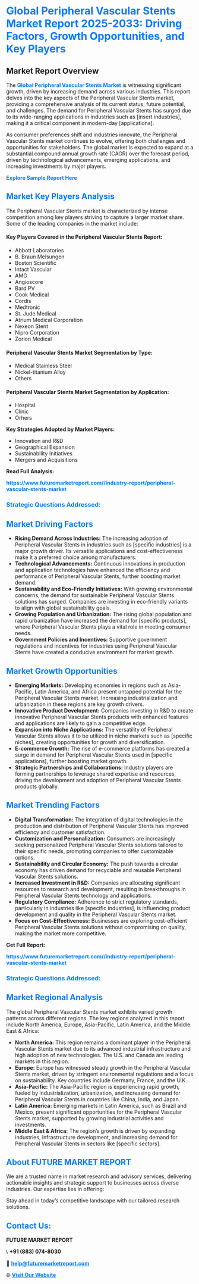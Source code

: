 <h1 style="color: #007BFF;">Global Peripheral Vascular Stents Market Report 2025-2033: Driving Factors, Growth Opportunities, and Key Players</h1>

<section id="overview">
<h2>Market Report Overview</h2>
<p>The <a href="https://www.futuremarketreport.com//industry-report/peripheral-vascular-stents-market" style="color: #007BFF; text-decoration: none;"><strong>Global Peripheral Vascular Stents Market</strong></a> is witnessing significant growth, driven by increasing demand across various industries. This report delves into the key aspects of the Peripheral Vascular Stents market, providing a comprehensive analysis of its current status, future potential, and challenges. The demand for Peripheral Vascular Stents has surged due to its wide-ranging applications in industries such as [insert industries], making it a critical component in modern-day [applications].</p>
<p>As consumer preferences shift and industries innovate, the Peripheral Vascular Stents market continues to evolve, offering both challenges and opportunities for stakeholders. The global market is expected to expand at a substantial compound annual growth rate (CAGR) over the forecast period, driven by technological advancements, emerging applications, and increasing investments by major players.</p>
</section>

<section id="overview">
<p><a href="https://www.futuremarketreport.com//request-sample/reportId=50911" style="color: #007BFF; text-decoration: none;"><strong>Explore Sample Report Here</strong></a></p>
</section>

<section id="key-players">
<h2 style="color: #007BFF;">Market Key Players Analysis</h2>
<p>The Peripheral Vascular Stents market is characterized by intense competition among key players striving to capture a larger market share. Some of the leading companies in the market include:</p>
<h4>Key Players Covered in the Peripheral Vascular Stents Report:</h4>
<ul><li>Abbott Laboratories</li><li>B. Braun Melsungen</li><li>Boston Scientific</li><li>Intact Vascular</li><li>AMG</li><li>Angioscore</li><li>Bard PV</li><li>Cook Medical</li><li>Cordis</li><li>Medtronic</li><li>St. Jude Medical</li><li>Atrium Medical Corporation</li><li>Nexeon Stent</li><li>Nipro Corporation</li><li>Zorion Medical</li></ul>
<h4>Peripheral Vascular Stents Market Segmentation by Type:</h4>
<ul><li>Medical Stainless Steel</li><li>Nickel-titanium Alloy</li><li>Others</li></ul>

<h4>Peripheral Vascular Stents Market Segmentation by Application:</h4>
<ul><li>Hospital</li><li>Clinic</li><li>Orhers</li></ul>
<p><strong>Key Strategies Adopted by Market Players:</strong></p>
<ul>
<li>Innovation and R&D</li>
<li>Geographical Expansion</li>
<li>Sustainability Initiatives</li>
<li>Mergers and Acquisitions</li>
</ul>
</section>

<section>
<p><strong>Read Full Analysis: </strong></p><a href="https://www.futuremarketreport.com//industry-report/peripheral-vascular-stents-market" style="color: #007BFF; text-decoration: none;"><strong>https://www.futuremarketreport.com//industry-report/peripheral-vascular-stents-market</strong></a>
<h3 style="color: #007BFF;">Strategic Questions Addressed:</h3>
</section>

<section id="driving-factors">
<h2 style="color: #007BFF;">Market Driving Factors</h2>
<ul>
<li><strong>Rising Demand Across Industries:</strong> The increasing adoption of Peripheral Vascular Stents in industries such as [specific industries] is a major growth driver. Its versatile applications and cost-effectiveness make it a preferred choice among manufacturers.</li>
<li><strong>Technological Advancements:</strong> Continuous innovations in production and application technologies have enhanced the efficiency and performance of Peripheral Vascular Stents, further boosting market demand.</li>
<li><strong>Sustainability and Eco-Friendly Initiatives:</strong> With growing environmental concerns, the demand for sustainable Peripheral Vascular Stents solutions has surged. Companies are investing in eco-friendly variants to align with global sustainability goals.</li>
<li><strong>Growing Population and Urbanization:</strong> The rising global population and rapid urbanization have increased the demand for [specific products], where Peripheral Vascular Stents plays a vital role in meeting consumer needs.</li>
<li><strong>Government Policies and Incentives:</strong> Supportive government regulations and incentives for industries using Peripheral Vascular Stents have created a conducive environment for market growth.</li>
</ul>
</section>

<section id="growth-opportunities">
<h2 style="color: #007BFF;">Market Growth Opportunities</h2>
<ul>
<li><strong>Emerging Markets:</strong> Developing economies in regions such as Asia-Pacific, Latin America, and Africa present untapped potential for the Peripheral Vascular Stents market. Increasing industrialization and urbanization in these regions are key growth drivers.</li>
<li><strong>Innovative Product Development:</strong> Companies investing in R&D to create innovative Peripheral Vascular Stents products with enhanced features and applications are likely to gain a competitive edge.</li>
<li><strong>Expansion into Niche Applications:</strong> The versatility of Peripheral Vascular Stents allows it to be utilized in niche markets such as [specific niches], creating opportunities for growth and diversification.</li>
<li><strong>E-commerce Growth:</strong> The rise of e-commerce platforms has created a surge in demand for Peripheral Vascular Stents used in [specific applications], further boosting market growth.</li>
<li><strong>Strategic Partnerships and Collaborations:</strong> Industry players are forming partnerships to leverage shared expertise and resources, driving the development and adoption of Peripheral Vascular Stents products globally.</li>
</ul>
</section>

<section id="trending-factors">
<h2 style="color: #007BFF;">Market Trending Factors</h2>
<ul>
<li><strong>Digital Transformation:</strong> The integration of digital technologies in the production and distribution of Peripheral Vascular Stents has improved efficiency and customer satisfaction.</li>
<li><strong>Customization and Personalization:</strong> Consumers are increasingly seeking personalized Peripheral Vascular Stents solutions tailored to their specific needs, prompting companies to offer customizable options.</li>
<li><strong>Sustainability and Circular Economy:</strong> The push towards a circular economy has driven demand for recyclable and reusable Peripheral Vascular Stents solutions.</li>
<li><strong>Increased Investment in R&D:</strong> Companies are allocating significant resources to research and development, resulting in breakthroughs in Peripheral Vascular Stents technology and applications.</li>
<li><strong>Regulatory Compliance:</strong> Adherence to strict regulatory standards, particularly in industries like [specific industries], is influencing product development and quality in the Peripheral Vascular Stents market.</li>
<li><strong>Focus on Cost-Effectiveness:</strong> Businesses are exploring cost-efficient Peripheral Vascular Stents solutions without compromising on quality, making the market more competitive.</li>
</ul>
</section>

<section>
<p><strong>Get Full Report: </strong></p><a href="https://www.futuremarketreport.com//industry-report/peripheral-vascular-stents-market" style="color: #007BFF; text-decoration: none;"><strong>https://www.futuremarketreport.com//industry-report/peripheral-vascular-stents-market</strong></a>
<h3 style="color: #007BFF;">Strategic Questions Addressed:</h3>
</section>


<section id="regional-analysis">
<h2 style="color: #007BFF;">Market Regional Analysis</h2>
<p>The global Peripheral Vascular Stents market exhibits varied growth patterns across different regions. The key regions analyzed in this report include North America, Europe, Asia-Pacific, Latin America, and the Middle East & Africa:</p>
<ul>
<li><strong>North America:</strong> This region remains a dominant player in the Peripheral Vascular Stents market due to its advanced industrial infrastructure and high adoption of new technologies. The U.S. and Canada are leading markets in this region.</li>
<li><strong>Europe:</strong> Europe has witnessed steady growth in the Peripheral Vascular Stents market, driven by stringent environmental regulations and a focus on sustainability. Key countries include Germany, France, and the U.K.</li>
<li><strong>Asia-Pacific:</strong> The Asia-Pacific region is experiencing rapid growth, fueled by industrialization, urbanization, and increasing demand for Peripheral Vascular Stents in countries like China, India, and Japan.</li>
<li><strong>Latin America:</strong> Emerging markets in Latin America, such as Brazil and Mexico, present significant opportunities for the Peripheral Vascular Stents market, supported by growing industrial activities and investments.</li>
<li><strong>Middle East & Africa:</strong> The region’s growth is driven by expanding industries, infrastructure development, and increasing demand for Peripheral Vascular Stents in sectors like [specific sectors].</li>
</ul>
</section>

<footer>
<h2 style="color: #007BFF;">About FUTURE MARKET REPORT</h2>
<p>We are a trusted name in market research and advisory services, delivering actionable insights and strategic support to businesses across diverse industries. Our expertise lies in offering:</p>

<p>Stay ahead in today’s competitive landscape with our tailored research solutions.</p>

<h2 style="color: #007BFF;">Contact Us:</h2>
<p><strong>FUTURE MARKET REPORT</strong></p>
<p>📞 <strong>+91 (883) 074-8030</strong></p>
<p>📧 <strong><a href="mailto:help@futuremarketreport.com" style="color: #007BFF;">help@futuremarketreport.com</a></strong></p>
<p>🌐 <strong><a href="https://www.futuremarketreport.com/" style="color: #007BFF;">Visit Our Website</a></strong></p>
</footer>